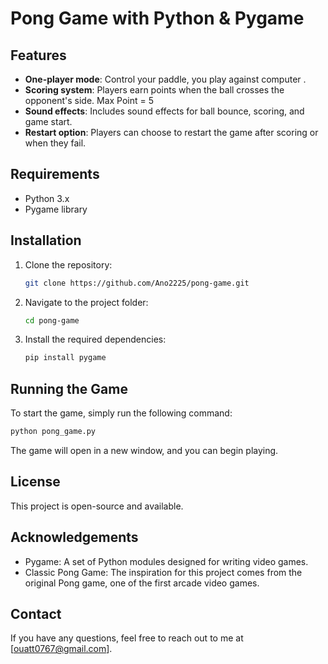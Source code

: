 # Pong Game with Python & Pygame

## Features

- **One-player mode**: Control your paddle, you play against computer .
- **Scoring system**: Players earn points when the ball crosses the opponent's side. Max Point = 5
- **Sound effects**: Includes sound effects for ball bounce, scoring, and game start.
- **Restart option**: Players can choose to restart the game after scoring or when they fail.

## Requirements

- Python 3.x
- Pygame library

## Installation

1. Clone the repository:

   ```bash
   git clone https://github.com/Ano2225/pong-game.git
   ```

2. Navigate to the project folder:

   ```bash
   cd pong-game
   ```

3. Install the required dependencies:

   ```bash
   pip install pygame
   ```

## Running the Game

To start the game, simply run the following command:

```bash
python pong_game.py
```

The game will open in a new window, and you can begin playing.

## License

This project is open-source and available.

## Acknowledgements

- Pygame: A set of Python modules designed for writing video games.
- Classic Pong Game: The inspiration for this project comes from the original Pong game, one of the first arcade video games.

## Contact

If you have any questions, feel free to reach out to me at [ouatt0767@gmail.com].
